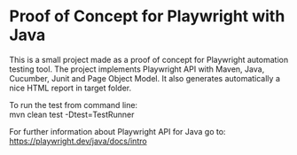 # Proof of Concept for Playwright with Java

This is a small project made as a proof of concept for Playwright 
automation testing tool. The project implements Playwright API with Maven,
Java, Cucumber, Junit and Page Object Model. It also generates 
automatically a nice HTML report in target folder.

To run the test from command line:  
mvn clean test -Dtest=TestRunner

For further information about Playwright API for Java go to:
https://playwright.dev/java/docs/intro